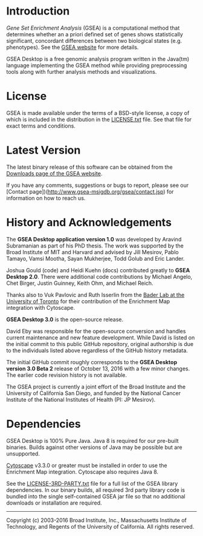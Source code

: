 #  Introduction

*Gene Set Enrichment Analysis* (GSEA) is a computational method that determines whether an a priori defined set of genes shows statistically significant, concordant differences between two biological states (e.g. phenotypes).  See the [GSEA website](http://www.gsea-msigdb.org) for more details.


GSEA Desktop is a free genomic analysis program written in the Java(tm) language implementing the GSEA method while providing preprocessing tools along with further analysis methods and visualizations.

# License

GSEA is made available under the terms of a BSD-style license, a copy of which is included in the distribution in the [LICENSE.txt](LICENSE.txt) file.  See that file for exact terms and conditions.

#  Latest Version
The latest binary release of this software can be obtained from the [Downloads page of the GSEA website](http://www.gsea-msigdb.org/gsea/downloads.jsp).

If you have any comments, suggestions or bugs to report, please see our [Contact page])(http://www.gsea-msigdb.org/gsea/contact.jsp) for information on how to reach us.

# History and Acknowledgements

The **GSEA Desktop application version 1.0** was developed by Aravind Subramanian as part of his PhD thesis.  The work was supported by the Broad Institute of MIT and Harvard and advised by Jill Mesirov, Pablo Tamayo, Vamsi Mootha, Sayan Mukherjee, Todd Golub and Eric Lander.

Joshua Gould (code) and Heidi Kuehn (docs) contributed greatly to **GSEA Desktop 2.0**.  There were additional code contributions by Michael Angelo, Chet Birger, Justin Guinney, Keith Ohm, and Michael Reich.  

Thanks also to Vuk Pavlovic and Ruth Isserlin from the [Bader Lab at the University of Toronto](http://baderlab.org/) for their contribution of the Enrichment Map integration with Cytoscape.

**GSEA Desktop 3.0** is the open-source release.  

David Eby was responsible for the open-source conversion and handles current maintenance and new feature development. 
While David is listed on the initial commit to this public GitHub repository, original authorship is due to the 
individuals listed above regardless of the GitHub history metadata.

The initial GitHub commit roughly corresponds to the **GSEA Desktop version 3.0 Beta 2** release of October 13, 2016 with a few minor changes. The earlier code revision history is not available.

The GSEA project is currently a joint effort of the Broad Institute and the University of California San Diego, and funded by the National Cancer Institute of the National Institutes of Health (PI: JP Mesirov).

# Dependencies

GSEA Desktop is 100% Pure Java.  Java 8 is required for our pre-built binaries.  Builds against other versions of Java
may be possible but are unsupported.

[Cytoscape](http://www.cytoscape.org/) v3.3.0 or greater must be installed in order to use the Enrichment Map integration.
Cytoscape also requires Java 8.

See the [LICENSE-3RD-PARTY.txt](LICENSE-3RD-PARTY.txt) file for a full list of the GSEA library dependencies.  In our binary builds, all required 3rd party library code is bundled into the single self-contained GSEA jar file so that no additional downloads or installation are required. 

------
Copyright (c) 2003-2016 Broad Institute, Inc., Massachusetts Institute of Technology, and Regents of the University of California.  All rights reserved.
